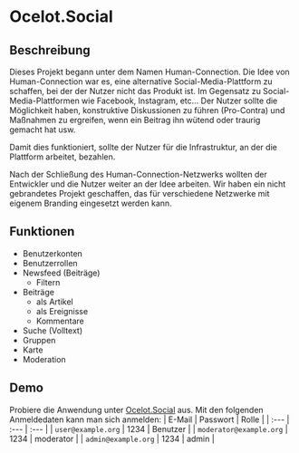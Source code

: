 # Ocelot.Social

## Beschreibung

Dieses Projekt begann unter dem Namen Human-Connection. Die Idee von Human-Connection war es, eine alternative Social-Media-Plattform zu schaffen, bei der der Nutzer nicht das Produkt ist. Im Gegensatz zu Social-Media-Plattformen wie Facebook, Instagram, etc... Der Nutzer sollte die Möglichkeit haben, konstruktive Diskussionen zu führen (Pro-Contra) und Maßnahmen zu ergreifen, wenn ein Beitrag ihn wütend oder traurig gemacht hat usw.

Damit dies funktioniert, sollte der Nutzer für die Infrastruktur, an der die Plattform arbeitet, bezahlen.

Nach der Schließung des Human-Connection-Netzwerks wollten der Entwickler und die Nutzer weiter an der Idee arbeiten. Wir haben ein nicht gebrandetes Projekt geschaffen, das für verschiedene Netzwerke mit eigenem Branding eingesetzt werden kann.

## Funktionen

- Benutzerkonten
- Benutzerrollen
- Newsfeed (Beiträge)
  - Filtern
- Beiträge
  - als Artikel
  - als Ereignisse
  - Kommentare
- Suche (Volltext)
- Gruppen
- Karte
- Moderation

## Demo

Probiere  die Anwendung unter [Ocelot.Social](https://stage.ocelot.social/) aus.
Mit den folgenden Anmeldedaten kann man sich anmelden:
| E-Mail | Passwort | Rolle |
| :--- | :--- | :--- |
| `user@example.org` | 1234 | Benutzer |
| `moderator@example.org` | 1234 | moderator |
| `admin@example.org` | 1234 | admin |